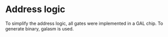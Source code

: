 # Address logic
To simplify the address logic, all gates were implemented in a GAL chip.
To generate binary, galasm is used.
